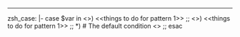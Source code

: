 --- 
zsh_case: |-
  case $var in
      <<pattern1>>)
          <<things to do for pattern 1>>
      ;;
      <<pattern2>>)
          <<things to do for pattern 1>>
      ;;
      *)  # The default condition
          <<things to do in the default case>>
      ;;
  esac
